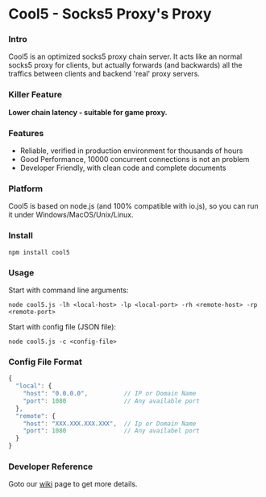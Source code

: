 # Cool5 - Socks5 Proxy's Proxy

### Intro

Cool5 is an optimized socks5 proxy chain server. It acts like an normal socks5 proxy for clients, but actually forwards (and backwards) all the traffics between clients and backend 'real' proxy servers.

### Killer Feature

**Lower chain latency - suitable for game proxy.** 

### Features

- Reliable, verified in production environment for thousands of hours
- Good Performance, 10000 concurrent connections is not an problem
- Developer Friendly, with clean code and complete documents

### Platform
Cool5 is based on node.js (and 100% compatible with io.js), so you can run it under Windows/MacOS/Unix/Linux.

### Install
```
npm install cool5
```

### Usage
Start with command line arguments:
```
node cool5.js -lh <local-host> -lp <local-port> -rh <remote-host> -rp <remote-port>
```
Start with config file (JSON file):
```
node cool5.js -c <config-file>
```

### Config File Format

```javascript
{
  "local": {
    "host": "0.0.0.0",          // IP or Domain Name
    "port": 1080                // Any available port
  },
  "remote": {
    "host": "XXX.XXX.XXX.XXX",  // Ip or Domain Name
    "port": 1080                // Any availabel port
  }
}
```

### Developer Reference
Goto our [wiki](https://github.com/zetsingithub/cool5/wiki) page to get more details.
